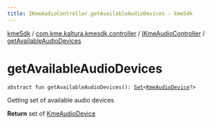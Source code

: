 ```yaml
---
title: IKmeAudioController.getAvailableAudioDevices - kmeSdk
---
```


[kmeSdk](../../index.html) / [com.kme.kaltura.kmesdk.controller](../index.html) / [IKmeAudioController](index.html) / [getAvailableAudioDevices](./get-available-audio-devices.html)

# getAvailableAudioDevices

`abstract fun getAvailableAudioDevices(): `[`Set`](https://kotlinlang.org/api/latest/jvm/stdlib/kotlin.collections/-set/index.html)`<`[`KmeAudioDevice`](../../com.kme.kaltura.kmesdk.webrtc.audio/-kme-audio-device/index.html)`?>`

Getting set of available audio devices

**Return**
set of [KmeAudioDevice](../../com.kme.kaltura.kmesdk.webrtc.audio/-kme-audio-device/index.html)

